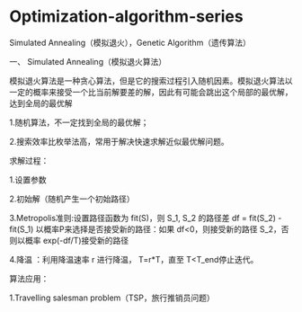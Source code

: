 # Optimization-algorithm-series
Simulated Annealing（模拟退火），Genetic Algorithm（遗传算法）


一、 Simulated Annealing（模拟退火算法）

模拟退火算法是一种贪心算法，但是它的搜索过程引入随机因素。模拟退火算法以一定的概率来接受一个比当前解要差的解，因此有可能会跳出这个局部的最优解，达到全局的最优解

   1.随机算法，不一定找到全局的最优解；

   2.搜索效率比枚举法高，常用于解决快速求解近似最优解问题。
   
   

求解过程：

1.设置参数

2.初始解（随机产生一个初始路径）

3.Metropolis准则:设置路径函数为 fit(S)，则 S_1, S_2 的路径差 df = fit(S_2) - fit(S_1)
   以概率P来选择是否接受新的路径：如果 df<0，则接受新的路径 S_2，否则以概率 exp(-df/T)接受新的路径
   
4.降温 ：利用降温速率 r 进行降温， T=r*T，直至 T<T_end停止迭代。



算法应用：

1.Travelling salesman problem（TSP，旅行推销员问题）


